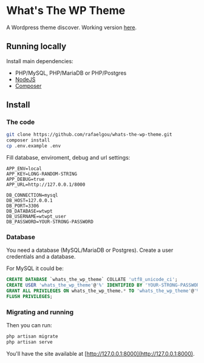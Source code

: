# What's The WP Theme

A Wordpress theme discover. Working version [here](https://whats-the-wp-theme.rgou.net).

## Running locally

Install main dependencies:

- PHP/MySQL, PHP/MariaDB or PHP/Postgres
- [NodeJS](https://nodejs.org/en/download/)
- [Composer](https://getcomposer.org/doc/00-intro.md#installation-linux-unix-osx)

## Install

### The code

```bash
git clone https://github.com/rafaelgou/whats-the-wp-theme.git
composer install
cp .env.example .env
```

Fill database, enviroment, debug and url settings:

```env
APP_ENV=local
APP_KEY=LONG-RANDOM-STRING
APP_DEBUG=true
APP_URL=http://127.0.0.1/8000

DB_CONNECTION=mysql
DB_HOST=127.0.0.1
DB_PORT=3306
DB_DATABASE=wtwpt
DB_USERNAME=wtwpt_user
DB_PASSWORD=YOUR-STRONG-PASSWORD
```

### Database

You need a database (MySQL/MariaDB or Postgres). Create a user credentials and a database.

For MySQL it could be:

```sql
CREATE DATABASE `whats_the_wp_theme` COLLATE 'utf8_unicode_ci';
CREATE USER 'whats_the_wp_theme'@'%' IDENTIFIED BY 'YOUR-STRONG-PASSWORD';
GRANT ALL PRIVILEGES ON whats_the_wp_theme.* TO 'whats_the_wp_theme'@'%';
FLUSH PRIVILEGES;
```

### Migrating and running

Then you can run:

```bash
php artisan migrate
php artisan serve
```

You'll have the site available at [http://127.0.0.1:8000](http://127.0.0.1:8000).
